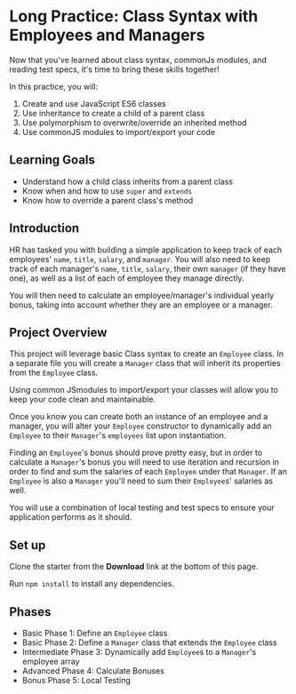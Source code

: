 # Long Practice: Class Syntax with Employees and Managers

Now that you've learned about class syntax, commonJs modules, and reading
test specs, it's time to bring these skills together!

In this practice, you will:

1. Create and use JavaScript ES6 classes
2. Use inheritance to create a child of a parent class
3. Use polymorphism to overwrite/override an inherited method
4. Use commonJS modules to import/export your code

## Learning Goals

- Understand how a child class inherits from a parent class
- Know when and how to use `super` and `extends`
- Know how to override a parent class's method

## Introduction

HR has tasked you with building a simple application to keep track of each
employees' `name`, `title`, `salary`, and `manager`. You will also need to
keep track of each manager's `name`, `title`, `salary`, their own `manager`
(if they have one), as well as a list of each of employee they manage directly.

You will then need to calculate an employee/manager's individual yearly bonus,
taking into account whether they are an employee or a manager.

## Project Overview

This project will leverage basic Class syntax to create an `Employee` class.
In a separate file you will create a `Manager` class that will inherit its
properties from the `Employee` class.

Using common JSmodules to import/export your classes will allow you to keep your
code clean and maintainable.

Once you know you can create both an instance of an employee and a manager, you
will alter your `Employee` constructor to dynamically add an `Employee` to
their `Manager`'s `employees` list upon instantiation.

Finding an `Employee`'s bonus should prove pretty easy, but in order to
calculate a `Manager`'s bonus you will need to use iteration and recursion
in order to find and sum the salaries of each `Employee` under that `Manager`.
If an `Employee` is also a `Manager` you'll need to sum their `Employee`s'
salaries as well.

You will use a combination of local testing and test specs to ensure your
application performs as it should.

## Set up

Clone the starter from the **Download** link at the bottom of this page.

Run `npm install` to install any dependencies.

## Phases

- Basic Phase 1: Define an `Employee` class
- Basic Phase 2: Define a `Manager` class that extends the `Employee` class
- Intermediate Phase 3: Dynamically add `Employee`s to a `Manager`'s employee
  array
- Advanced Phase 4: Calculate Bonuses
- Bonus Phase 5: Local Testing
